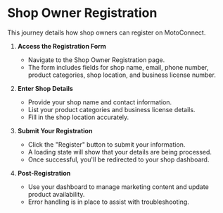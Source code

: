 # Shop Owner Registration

This journey details how shop owners can register on MotoConnect.

1. **Access the Registration Form**
   - Navigate to the Shop Owner Registration page.
   - The form includes fields for shop name, email, phone number, product categories, shop location, and business license number.

2. **Enter Shop Details**
   - Provide your shop name and contact information.
   - List your product categories and business license details.
   - Fill in the shop location accurately.

3. **Submit Your Registration**
   - Click the "Register" button to submit your information.
   - A loading state will show that your details are being processed.
   - Once successful, you'll be redirected to your shop dashboard.

4. **Post-Registration**
   - Use your dashboard to manage marketing content and update product availability.
   - Error handling is in place to assist with troubleshooting.